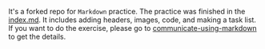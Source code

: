 It's a forked repo for `Markdown` practice.
The practice was finished in the [index.md](index.md).
It includes adding headers, images, code, and making a task list.
If you want to do the exercise, please go to [communicate-using-markdown](https://github.com/skills/communicate-using-markdown) to get the details.
